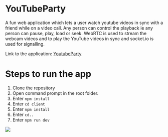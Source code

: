 # YouTubeParty
A fun web application which lets a user watch youtube videos in sync with a friend while on a video call. Any person can control the playback ie any person can pause, play, load or seek. WebRTC is used to stream the webcam videos and to play the YouTube videos in sync and socket.io is used for signalling.

Link to the application: [YoutubeParty](https://youtube-party-new.herokuapp.com/)
# Steps to run the app 
1. Clone the repository
2. Open command prompt in the root folder.
3. Enter ```npm install```
4. Enter ```cd client```
5. Enter ```npm install```
6. Enter ```cd..```
7. Enter ```npm run dev```

![](YoutubeParty.gif)

